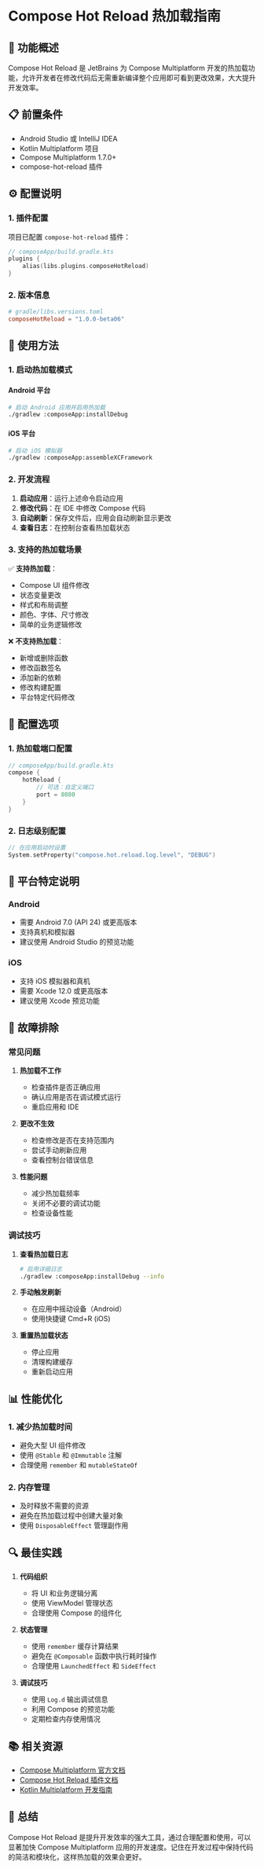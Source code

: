 # Compose Hot Reload 热加载指南

## 🚀 功能概述

Compose Hot Reload 是 JetBrains 为 Compose Multiplatform 开发的热加载功能，允许开发者在修改代码后无需重新编译整个应用即可看到更改效果，大大提升开发效率。

## 📋 前置条件

- Android Studio 或 IntelliJ IDEA
- Kotlin Multiplatform 项目
- Compose Multiplatform 1.7.0+
- compose-hot-reload 插件

## ⚙️ 配置说明

### 1. 插件配置

项目已配置 `compose-hot-reload` 插件：

```kotlin
// composeApp/build.gradle.kts
plugins {
    alias(libs.plugins.composeHotReload)
}
```

### 2. 版本信息

```toml
# gradle/libs.versions.toml
composeHotReload = "1.0.0-beta06"
```

## 🎯 使用方法

### 1. 启动热加载模式

#### Android 平台
```bash
# 启动 Android 应用并启用热加载
./gradlew :composeApp:installDebug
```

#### iOS 平台
```bash
# 启动 iOS 模拟器
./gradlew :composeApp:assembleXCFramework
```

### 2. 开发流程

1. **启动应用**：运行上述命令启动应用
2. **修改代码**：在 IDE 中修改 Compose 代码
3. **自动刷新**：保存文件后，应用会自动刷新显示更改
4. **查看日志**：在控制台查看热加载状态

### 3. 支持的热加载场景

✅ **支持热加载**：
- Compose UI 组件修改
- 状态变量更改
- 样式和布局调整
- 颜色、字体、尺寸修改
- 简单的业务逻辑修改

❌ **不支持热加载**：
- 新增或删除函数
- 修改函数签名
- 添加新的依赖
- 修改构建配置
- 平台特定代码修改

## 🔧 配置选项

### 1. 热加载端口配置

```kotlin
// composeApp/build.gradle.kts
compose {
    hotReload {
        // 可选：自定义端口
        port = 8080
    }
}
```

### 2. 日志级别配置

```kotlin
// 在应用启动时设置
System.setProperty("compose.hot.reload.log.level", "DEBUG")
```

## 📱 平台特定说明

### Android
- 需要 Android 7.0 (API 24) 或更高版本
- 支持真机和模拟器
- 建议使用 Android Studio 的预览功能

### iOS
- 支持 iOS 模拟器和真机
- 需要 Xcode 12.0 或更高版本
- 建议使用 Xcode 预览功能

## 🐛 故障排除

### 常见问题

1. **热加载不工作**
   - 检查插件是否正确应用
   - 确认应用是否在调试模式运行
   - 重启应用和 IDE

2. **更改不生效**
   - 检查修改是否在支持范围内
   - 尝试手动刷新应用
   - 查看控制台错误信息

3. **性能问题**
   - 减少热加载频率
   - 关闭不必要的调试功能
   - 检查设备性能

### 调试技巧

1. **查看热加载日志**
   ```bash
   # 启用详细日志
   ./gradlew :composeApp:installDebug --info
   ```

2. **手动触发刷新**
   - 在应用中摇动设备（Android）
   - 使用快捷键 Cmd+R (iOS)

3. **重置热加载状态**
   - 停止应用
   - 清理构建缓存
   - 重新启动应用

## 📊 性能优化

### 1. 减少热加载时间
- 避免大型 UI 组件修改
- 使用 `@Stable` 和 `@Immutable` 注解
- 合理使用 `remember` 和 `mutableStateOf`

### 2. 内存管理
- 及时释放不需要的资源
- 避免在热加载过程中创建大量对象
- 使用 `DisposableEffect` 管理副作用

## 🔍 最佳实践

1. **代码组织**
   - 将 UI 和业务逻辑分离
   - 使用 ViewModel 管理状态
   - 合理使用 Compose 的组件化

2. **状态管理**
   - 使用 `remember` 缓存计算结果
   - 避免在 `@Composable` 函数中执行耗时操作
   - 合理使用 `LaunchedEffect` 和 `SideEffect`

3. **调试技巧**
   - 使用 `Log.d` 输出调试信息
   - 利用 Compose 的预览功能
   - 定期检查内存使用情况

## 📚 相关资源

- [Compose Multiplatform 官方文档](https://www.jetbrains.com/lp/compose-multiplatform/)
- [Compose Hot Reload 插件文档](https://github.com/JetBrains/compose-multiplatform)
- [Kotlin Multiplatform 开发指南](https://kotlinlang.org/docs/multiplatform.html)

## 🎉 总结

Compose Hot Reload 是提升开发效率的强大工具，通过合理配置和使用，可以显著加快 Compose Multiplatform 应用的开发速度。记住在开发过程中保持代码的简洁和模块化，这样热加载的效果会更好。
